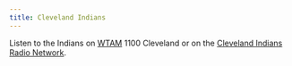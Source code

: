 ```yaml
---
title: Cleveland Indians
---
```

Listen to the Indians on [WTAM] 1100 Cleveland
or on the [Cleveland Indians Radio Network].

[WTAM]:https://emv-commonplace.netlify.com/radio/am-broadcast/wtam/
[Cleveland Indians Radio Network]:http://cleveland.indians.mlb.com/cle/schedule/radio_affiliates.jsp
